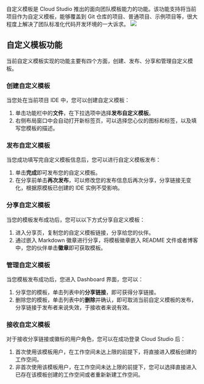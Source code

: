 自定义模板是 Cloud Studio 推出的面向团队模板能力的功能。该功能支持将当前项目作为自定义模板，能够覆盖到 Git 仓库的项目、普通项目、示例项目等，很大程度上解决了团队标准化代码开发环境的一大诉求。
![](https://qcloudimg.tencent-cloud.cn/raw/906733982a665939c2403f36fbb56710.png)

## 自定义模板功能
当前自定义模板实现的功能主要有四个方面，创建、发布、分享和管理自定义模板。

### 创建自定义模板
当您处在当前项目 IDE 中，您可以创建自定义模板：
1. 单击功能栏中的**文件**，在下拉选项中选择**发布自定义模板**。
2. 右侧布局窗口中会自动打开新标签页，可以选择您心仪的图标和标签，以及填写您模板的描述。


### 发布自定义模板
当您成功填写完自定义模板信息后，您可以进行自定义模板发布：
1. 单击**完成**即可发布您的自定义模板。
2. 在分享前单击**再次发布**，可以修改您的发布信息后再次分享，分享链接无变化，根据原模板已创建的 IDE 实例不受影响。

### 分享自定义模板
当您的模板发布成功后，您可以以下方式分享自定义模板：
1. 进入分享页，复制您的自定义模板链接，分享给您的伙伴。
2. 通过嵌入 Markdown 徽章进行分享，将模板徽章嵌入 README 文件或者博客中，您的伙伴单击**徽章**即可获取模板。

### 管理自定义模板
当您模板发布成功后，您进入 Dashboard 界面，您可以：
1. 分享您的模板，单击列表中的**分享链接**，即可获得分享链接。
2. 删除您的模板，单击列表中的**删除**并确认，即可取消当前自定义模板的发布，分享链接于发布者来说失效，于接收者来说有效。

### 接收自定义模板
对于接收分享链接或徽标的用户角色，您可以在成功登录 Cloud Studio 后：
1. 首次使用该模板用户，在工作空间未达上限的前提下，将直接进入模板创建的工作空间。
2. 非首次使用该模板用户，在工作空间未达上限的前提下，您可以选择直接进入已存在该模板创建的工作空间或者重新新建工作空间。
